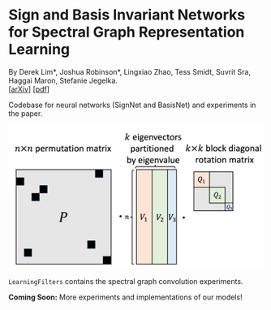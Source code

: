 # Sign and Basis Invariant Networks for Spectral Graph Representation Learning
By Derek Lim*, Joshua Robinson*, Lingxiao Zhao, Tess Smidt, Suvrit Sra, Haggai Maron, Stefanie Jegelka.  
[[arXiv](https://arxiv.org/abs/2202.13013)] [[pdf](https://arxiv.org/pdf/2202.13013.pdf)]

Codebase for neural networks (SignNet and BasisNet) and experiments in the paper.

![Symmetries of eigenvectors](LPE_symmetries.png)

`LearningFilters` contains the spectral graph convolution experiments.

**Coming Soon:** More experiments and implementations of our models!
